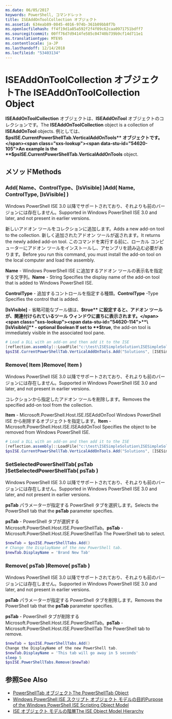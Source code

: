```yaml
---
ms.date: 06/05/2017
keywords: PowerShell, コマンドレット
title: ISEAddOnToolCollection オブジェクト
ms.assetid: 634eab89-0845-4016-974b-361b09bb8f7b
ms.openlocfilehash: ff4f19d1a85a592f2f4f09c62caa0971751bdff7
ms.sourcegitcommit: 00ff76d7d9414fe585c04740b739b9cf14d711e1
ms.translationtype: MTE95
ms.contentlocale: ja-JP
ms.lasthandoff: 12/14/2018
ms.locfileid: "53403134"
---
```

# <a name="the-iseaddontoolcollection-object"></a><span data-ttu-id="54620-103">ISEAddOnToolCollection オブジェクト</span><span class="sxs-lookup"><span data-stu-id="54620-103">The ISEAddOnToolCollection Object</span></span>

<span data-ttu-id="54620-104">**ISEAddOnToolCollection** オブジェクトは、**ISEAddOnTool** オブジェクトのコレクションです。</span><span class="sxs-lookup"><span data-stu-id="54620-104">The **ISEAddOnToolCollection** object is a collection of **ISEAddOnTool** objects.</span></span> <span data-ttu-id="54620-105">例としては、**$psISE.CurrentPowerShellTab.VerticalAddOnTools** オブジェクトです。</span><span class="sxs-lookup"><span data-stu-id="54620-105">An example is the **$psISE.CurrentPowerShellTab.VerticalAddOnTools** object.</span></span>

## <a name="methods"></a><span data-ttu-id="54620-106">メソッド</span><span class="sxs-lookup"><span data-stu-id="54620-106">Methods</span></span>

### <a name="add-name-controltype-isvisible-"></a><span data-ttu-id="54620-107">Add\( Name、ControlType、\[IsVisible\] \)</span><span class="sxs-lookup"><span data-stu-id="54620-107">Add\( Name, ControlType, \[IsVisible\] \)</span></span>

<span data-ttu-id="54620-108">Windows PowerShell ISE 3.0 以降でサポートされており、それよりも前のバージョンには存在しません。</span><span class="sxs-lookup"><span data-stu-id="54620-108">Supported in Windows PowerShell ISE 3.0 and later, and not present in earlier versions.</span></span>

<span data-ttu-id="54620-109">新しいアドオン ツールをコレクションに追加します。</span><span class="sxs-lookup"><span data-stu-id="54620-109">Adds a new add-on tool to the collection.</span></span> <span data-ttu-id="54620-110">新しく追加されたアドオン ツールが返されます。</span><span class="sxs-lookup"><span data-stu-id="54620-110">It returns the newly added add-on tool.</span></span> <span data-ttu-id="54620-111">このコマンドを実行する前に、ローカル コンピューターにアドオン ツールをインストールし、アセンブリを読み込む必要があります。</span><span class="sxs-lookup"><span data-stu-id="54620-111">Before you run this command, you must install the add-on tool on the local computer and load the assembly.</span></span>

<span data-ttu-id="54620-112">**Name** - Windows PowerShell ISE に追加するアドオン ツールの表示名を指定する文字列。</span><span class="sxs-lookup"><span data-stu-id="54620-112">**Name** - String Specifies the display name of the add-on tool that is added to Windows PowerShell ISE.</span></span>

<span data-ttu-id="54620-113">**ControlType** - 追加するコントロールを指定する種類。</span><span class="sxs-lookup"><span data-stu-id="54620-113">**ControlType** -Type Specifies the control that is added.</span></span>

<span data-ttu-id="54620-114">**\[IsVisible\]** - 省略可能なブール値は、**$true** に設定すると、アドオン ツールが、関連付けられているツール ウィンドウに直ちに表示されます。</span><span class="sxs-lookup"><span data-stu-id="54620-114">**\[IsVisible\]** - optional Boolean If set to **$true**, the add-on tool is immediately visible in the associated tool pane.</span></span>

```powershell
# Load a DLL with an add-on and then add it to the ISE
[reflection.assembly]::LoadFile("c:\test\ISESimpleSolution\ISESimpleSolution.dll")
$psISE.CurrentPowerShellTab.VerticalAddOnTools.Add("Solutions", [ISESimpleSolution.Solution], $true)
```

### <a name="remove-item-"></a><span data-ttu-id="54620-115">Remove\( Item \)</span><span class="sxs-lookup"><span data-stu-id="54620-115">Remove\( Item \)</span></span>

<span data-ttu-id="54620-116">Windows PowerShell ISE 3.0 以降でサポートされており、それよりも前のバージョンには存在しません。</span><span class="sxs-lookup"><span data-stu-id="54620-116">Supported in Windows PowerShell ISE 3.0 and later, and not present in earlier versions.</span></span>

<span data-ttu-id="54620-117">コレクションから指定したアドオン ツールを削除します。</span><span class="sxs-lookup"><span data-stu-id="54620-117">Removes the specified add-on tool from the collection.</span></span>

<span data-ttu-id="54620-118">**Item** - Microsoft.PowerShell.Host.ISE.ISEAddOnTool Windows PowerShell ISE から削除するオブジェクトを指定します。</span><span class="sxs-lookup"><span data-stu-id="54620-118">**Item** - Microsoft.PowerShell.Host.ISE.ISEAddOnTool Specifies the object to be removed from Windows PowerShell ISE.</span></span>

```powershell
# Load a DLL with an add-on and then add it to the ISE
[reflection.assembly]::LoadFile("c:\test\ISESimpleSolution\ISESimpleSolution.dll")
$psISE.CurrentPowerShellTab.VerticalAddOnTools.Add("Solutions", [ISESimpleSolution.Solution], $true)
```

### <a name="setselectedpowershelltab-pstab-"></a><span data-ttu-id="54620-119">SetSelectedPowerShellTab\( psTab \)</span><span class="sxs-lookup"><span data-stu-id="54620-119">SetSelectedPowerShellTab\( psTab \)</span></span>

<span data-ttu-id="54620-120">Windows PowerShell ISE 3.0 以降でサポートされており、それよりも前のバージョンには存在しません。</span><span class="sxs-lookup"><span data-stu-id="54620-120">Supported in Windows PowerShell ISE 3.0 and later, and not present in earlier versions.</span></span>

<span data-ttu-id="54620-121">**psTab** パラメーターが指定する PowerShell タブを選択します。</span><span class="sxs-lookup"><span data-stu-id="54620-121">Selects the PowerShell tab that the **psTab** parameter specifies.</span></span>

<span data-ttu-id="54620-122">**psTab** - PowerShell タブが選択するMicrosoft.PowerShell.Host.ISE.PowerShellTab。</span><span class="sxs-lookup"><span data-stu-id="54620-122">**psTab** - Microsoft.PowerShell.Host.ISE.PowerShellTab The PowerShell tab to select.</span></span>

```powershell
$newTab = $psISE.PowerShellTabs.Add()
# Change the DisplayName of the new PowerShell tab.
$newTab.DisplayName = 'Brand New Tab'
```

### <a name="remove-pstab-"></a><span data-ttu-id="54620-123">Remove\( psTab \)</span><span class="sxs-lookup"><span data-stu-id="54620-123">Remove\( psTab \)</span></span>

<span data-ttu-id="54620-124">Windows PowerShell ISE 3.0 以降でサポートされており、それよりも前のバージョンには存在しません。</span><span class="sxs-lookup"><span data-stu-id="54620-124">Supported in Windows PowerShell ISE 3.0 and later, and not present in earlier versions.</span></span>

<span data-ttu-id="54620-125">**psTab** パラメーターが指定する PowerShell タブを削除します。</span><span class="sxs-lookup"><span data-stu-id="54620-125">Removes the PowerShell tab that the **psTab** parameter specifies.</span></span>

<span data-ttu-id="54620-126">**psTab** - PowerShell タブが削除する Microsoft.PowerShell.Host.ISE.PowerShellTab。</span><span class="sxs-lookup"><span data-stu-id="54620-126">**psTab** - Microsoft.PowerShell.Host.ISE.PowerShellTab The PowerShell tab to remove.</span></span>

```powershell
$newTab = $psISE.PowerShellTabs.Add()
Change the DisplayName of the new PowerShell tab.
$newTab.DisplayName = 'This tab will go away in 5 seconds'
sleep 5
$psISE.PowerShellTabs.Remove($newTab)
```

## <a name="see-also"></a><span data-ttu-id="54620-127">参照</span><span class="sxs-lookup"><span data-stu-id="54620-127">See Also</span></span>

- [<span data-ttu-id="54620-128">PowerShellTab オブジェクト</span><span class="sxs-lookup"><span data-stu-id="54620-128">The PowerShellTab Object</span></span>](The-PowerShellTab-Object.md)
- [<span data-ttu-id="54620-129">Windows PowerShell ISE スクリプト オブジェクト モデルの目的</span><span class="sxs-lookup"><span data-stu-id="54620-129">Purpose of the Windows PowerShell ISE Scripting Object Model</span></span>](Purpose-of-the-Windows-PowerShell-ISE-Scripting-Object-Model.md)
- [<span data-ttu-id="54620-130">ISE オブジェクト モデルの階層</span><span class="sxs-lookup"><span data-stu-id="54620-130">The ISE Object Model Hierarchy</span></span>](The-ISE-Object-Model-Hierarchy.md)